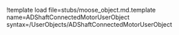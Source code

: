 !template load file=stubs/moose_object.md.template name=ADShaftConnectedMotorUserObject syntax=/UserObjects/ADShaftConnectedMotorUserObject
